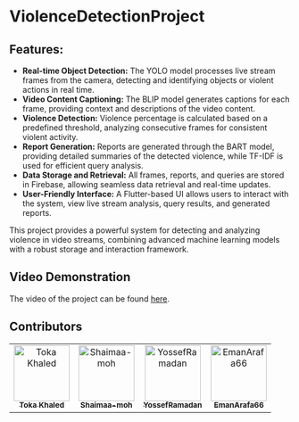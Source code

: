 # ViolenceDetectionProject

## Features:
- **Real-time Object Detection:** The YOLO model processes live stream frames from the camera, detecting and identifying objects or violent actions in real time.
- **Video Content Captioning:** The BLIP model generates captions for each frame, providing context and descriptions of the video content.
- **Violence Detection:** Violence percentage is calculated based on a predefined threshold, analyzing consecutive frames for consistent violent activity.
- **Report Generation:** Reports are generated through the BART model, providing detailed summaries of the detected violence, while TF-IDF is used for efficient query analysis.
- **Data Storage and Retrieval:** All frames, reports, and queries are stored in Firebase, allowing seamless data retrieval and real-time updates.
- **User-Friendly Interface:** A Flutter-based UI allows users to interact with the system, view live stream analysis, query results, and generated reports.

This project provides a powerful system for detecting and analyzing violence in video streams, combining advanced machine learning models with a robust storage and interaction framework.

## Video Demonstration
The video of the project can be found [here](https://drive.google.com/file/d/1SSAZ-oZBoTOWnsnwi2Oryh6x2nnQ6wha/view).

## Contributors
<table align="center">
  <tr>
    <td align="center">
    <a href="https://github.com/tokakhaled" target="_black">
    <img src="https://avatars.githubusercontent.com/u/40439659?v=4" width="100px;" alt="Toka Khaled"/>
    <br />
    <sub><b>Toka Khaled</b></sub></a>
    </td>
    <td align="center">
    <a href="https://github.com/Shaimaa-moh" target="_black">
    <img src="https://avatars.githubusercontent.com/u/40439659?v=4" width="100px;" alt="Shaimaa-moh "/>
    <br />
    <sub><b> Shaimaa-moh </b></sub></a>
    </td>
    <td align="center">
    <a href="https://github.com/YossefRamadan" target="_black">
    <img src="https://avatars.githubusercontent.com/u/40439659?v=4" width="100px;" alt="YossefRamadan"/>
    <br />
    <sub><b> YossefRamadan </b></sub></a>
    </td>
    <td align="center">
    <a href="https://github.com/EmanArafa66" target="_black">
    <img src="https://avatars.githubusercontent.com/u/40439659?v=4" width="100px;" alt="EmanArafa66"/>
    <br />
    <sub><b>EmanArafa66</b></sub></a>
    </td>
  </tr>
 </table>

